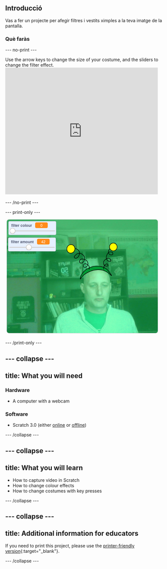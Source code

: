 ## Introducció

Vas a fer un projecte per afegir filtres i vestits ximples a la teva imatge de la pantalla.

### Què faràs

--- no-print ---

Use the arrow keys to change the size of your costume, and the sliders to change the filter effect. <iframe src="https://scratch.mit.edu/projects/381995604/embed" allowtransparency="true" width="485" height="402" frameborder="0" scrolling="no" allowfullscreen mark="crwd-mark"></iframe>

--- /no-print ---

--- print-only ---

![Complete project](images/final.png)

--- /print-only ---

--- collapse ---
---
title: What you will need
---

### Hardware

+ A computer with a webcam

### Software

+ Scratch 3.0 (either [online](http://rpf.io/scratchon) or [offline](http://rpf.io/scratchoff))

--- /collapse ---

--- collapse ---
---
title: What you will learn
---

- How to capture video in Scratch
- How to change colour effects
- How to change costumes with key presses

--- /collapse ---

--- collapse ---
---
title: Additional information for educators
---

If you need to print this project, please use the [printer-friendly version](https://projects.raspberrypi.org/en/projects/scratchchat-filters/print){:target="_blank"}.

--- /collapse ---
